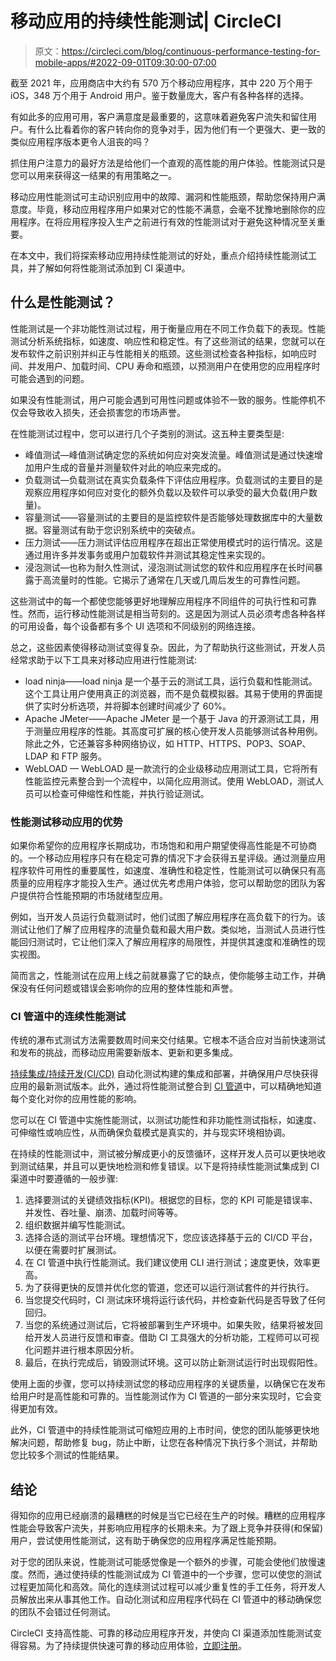 # 移动应用的持续性能测试| CircleCI

> 原文：<https://circleci.com/blog/continuous-performance-testing-for-mobile-apps/#2022-09-01T09:30:00-07:00>

截至 2021 年，应用商店中大约有 570 万个移动应用程序，其中 220 万个用于 iOS，348 万个用于 Android 用户。鉴于数量庞大，客户有各种各样的选择。

有如此多的应用可用，客户满意度是最重要的，这意味着避免客户流失和留住用户。有什么比看着你的客户转向你的竞争对手，因为他们有一个更强大、更一致的类似应用程序版本更令人沮丧的吗？

抓住用户注意力的最好方法是给他们一个直观的高性能的用户体验。性能测试只是您可以用来获得这一结果的有用策略之一。

移动应用性能测试可主动识别应用中的故障、漏洞和性能瓶颈，帮助您保持用户满意度。毕竟，移动应用程序用户如果对它的性能不满意，会毫不犹豫地删除你的应用程序。在将应用程序投入生产之前进行有效的性能测试对于避免这种情况至关重要。

在本文中，我们将探索移动应用持续性能测试的好处，重点介绍持续性能测试工具，并了解如何将性能测试添加到 CI 渠道中。

## 什么是性能测试？

性能测试是一个非功能性测试过程，用于衡量应用在不同工作负载下的表现。性能测试分析系统指标，如速度、响应性和稳定性。有了这些测试的结果，您就可以在发布软件之前识别并纠正与性能相关的瓶颈。这些测试检查各种指标，如响应时间、并发用户、加载时间、CPU 寿命和瓶颈，以预测用户在使用您的应用程序时可能会遇到的问题。

如果没有性能测试，用户可能会遇到可用性问题或体验不一致的服务。性能停机不仅会导致收入损失，还会损害您的市场声誉。

在性能测试过程中，您可以进行几个子类别的测试。这五种主要类型是:

*   峰值测试—峰值测试确定您的系统如何应对突发流量。峰值测试是通过快速增加用户生成的音量并测量软件对此的响应来完成的。
*   负载测试—负载测试在真实负载条件下评估应用程序。负载测试的主要目的是观察应用程序如何应对变化的额外负载以及软件可以承受的最大负载(用户数量)。
*   容量测试——容量测试的主要目的是监控软件是否能够处理数据库中的大量数据。容量测试有助于您识别系统中的突破点。
*   压力测试——压力测试评估应用程序在超出正常使用模式时的运行情况。这是通过用许多并发事务或用户加载软件并测试其稳定性来实现的。
*   浸泡测试—也称为耐久性测试，浸泡测试测试您的软件和应用程序在长时间暴露于高流量时的性能。它揭示了通常在几天或几周后发生的可靠性问题。

这些测试中的每一个都使您能够更好地理解应用程序不同组件的可执行性和可靠性。然而，运行移动性能测试是相当苛刻的。这是因为测试人员必须考虑各种各样的可用设备，每个设备都有多个 UI 选项和不同级别的网络连接。

总之，这些因素使得移动测试变得复杂。因此，为了帮助执行这些测试，开发人员经常求助于以下工具来对移动应用进行性能测试:

*   load ninja——load ninja 是一个基于云的测试工具，运行负载和性能测试。这个工具让用户使用真正的浏览器，而不是负载模拟器。其易于使用的界面提供了实时分析选项，并将脚本创建时间减少了 60%。
*   Apache JMeter——Apache JMeter 是一个基于 Java 的开源测试工具，用于测量应用程序的性能。其高度可扩展的核心使开发人员能够测试各种用例。除此之外，它还兼容多种网络协议，如 HTTP、HTTPS、POP3、SOAP、LDAP 和 FTP 服务。
*   WebLOAD — WebLOAD 是一款流行的企业级移动应用测试工具，它将所有性能监控元素整合到一个流程中，以简化应用测试。使用 WebLOAD，测试人员可以检查可伸缩性和性能，并执行验证测试。

### 性能测试移动应用的优势

如果你希望你的应用程序长期成功，市场饱和和用户期望使得高性能是不可协商的。一个移动应用程序只有在稳定可靠的情况下才会获得五星评级。通过测量应用程序软件可用性的重要属性，如速度、准确性和稳定性，性能测试可以确保只有高质量的应用程序才能投入生产。通过优先考虑用户体验，您可以帮助您的团队为客户提供符合性能预期的市场就绪型应用。

例如，当开发人员运行负载测试时，他们试图了解应用程序在高负载下的行为。该测试让他们了解了应用程序的流量负载和最大用户数。类似地，当测试人员进行性能回归测试时，它让他们深入了解应用程序的局限性，并提供其速度和准确性的现实视图。

简而言之，性能测试在应用上线之前就暴露了它的缺点，使你能够主动工作，并确保没有任何问题或错误会影响你的应用的整体性能和声誉。

### CI 管道中的连续性能测试

传统的瀑布式测试方法需要数周时间来交付结果。它根本不适合应对当前快速测试和发布的挑战，而移动应用需要新版本、更新和更多集成。

[持续集成/持续开发(CI/CD)](https://circleci.com/continuous-integration/#continuous-integration-ci-vs-continuous-deployment-cd) 自动化测试构建的集成和部署，并确保用户尽快获得应用的最新测试版本。此外，通过将性能测试整合到 [CI 管道](https://circleci.com/blog/what-is-a-ci-cd-pipeline/)中，可以精确地知道每个变化对你的应用性能的影响。

您可以在 CI 管道中实施性能测试，以测试功能性和非功能性测试指标，如速度、可伸缩性或响应性，从而确保负载模式是真实的，并与现实环境相协调。

在持续的性能测试中，测试被分解成更小的反馈循环，这样开发人员可以更快地收到测试结果，并且可以更快地检测和修复错误。以下是将持续性能测试集成到 CI 渠道中时要遵循的一般步骤:

1.  选择要测试的关键绩效指标(KPI)。根据您的目标，您的 KPI 可能是错误率、并发性、吞吐量、崩溃、加载时间等等。
2.  组织数据并编写性能测试。
3.  选择合适的测试平台环境。理想情况下，您应该选择基于云的 CI/CD 平台，以便在需要时扩展测试。
4.  在 CI 管道中执行性能测试。我们建议使用 CLI 进行测试；速度更快，效率更高。
5.  为了获得更快的反馈并优化您的管道，您还可以运行测试套件的并行执行。
6.  当您提交代码时，CI 测试床环境将运行该代码，并检查新代码是否导致了任何回归。
7.  当您的系统通过测试后，它将被部署到生产环境中。如果失败，结果将被发回给开发人员进行反馈和审查。借助 CI 工具强大的分析功能，工程师可以可视化问题并进行根本原因分析。
8.  最后，在执行完成后，销毁测试环境。这可以防止新测试运行时出现假阳性。

使用上面的步骤，您可以持续测试您的移动应用程序的关键质量，以确保它在发布给用户时是高性能和可靠的。当性能测试作为 CI 管道的一部分来实现时，它会变得更加有效。

此外，CI 管道中的持续性能测试可缩短应用的上市时间，使您的团队能够更快地解决问题，帮助修复 bug，防止中断，让您在各种情况下执行多个测试，并帮助您比较多个测试的性能结果。

## 结论

得知你的应用已经崩溃的最糟糕的时候是当它已经在生产的时候。糟糕的应用程序性能会导致客户流失，并影响应用程序的长期未来。为了跟上竞争并获得(和保留)用户，尝试使用性能测试，这有助于确保您的应用程序满足性能预期。

对于您的团队来说，性能测试可能感觉像是一个额外的步骤，可能会使他们放慢速度。然而，通过使持续的性能测试成为 CI 管道中的一个步骤，您可以使您的测试过程更加简化和高效。简化的连续测试过程可以减少重复性的手工任务，将开发人员解放出来从事其他工作。自动化测试和应用程序代码在 CI 管道中的移动确保您的团队不会错过任何测试。

CircleCI 支持高性能、可靠的移动应用程序开发，并使向 CI 渠道添加性能测试变得容易。为了持续提供快速可靠的移动应用体验，[立即注册](https://circleci.com/signup/)。